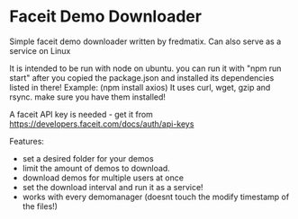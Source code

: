 # Faceit Demo Downloader
Simple faceit demo downloader written by fredmatix.
Can also serve as a service on Linux

It is intended to be run with node on ubuntu. you can run it with "npm run start" after you copied the package.json and installed its dependencies listed in there!
Example: (npm install axios)
It uses curl, wget, gzip and rsync. make sure you have them installed!

A faceit API key is needed - get it from https://developers.faceit.com/docs/auth/api-keys 

Features:
- set a desired folder for your demos
- limit the amount of demos to download.
- download demos for multiple users at once
- set the download interval and run it as a service!
- works with every demomanager (doesnt touch the modify timestamp of the files!)
